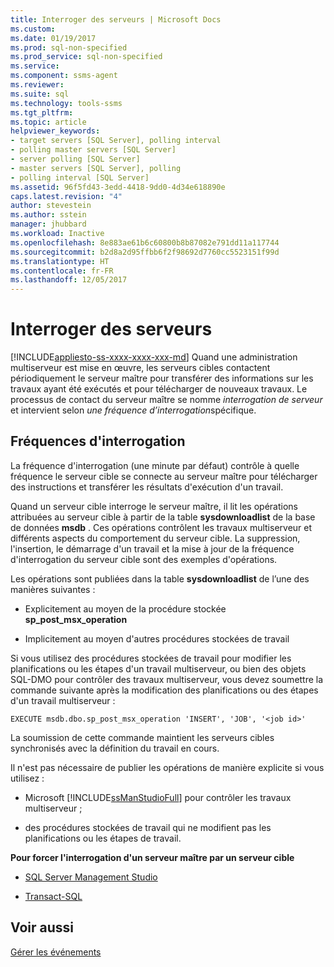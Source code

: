 ```yaml
---
title: Interroger des serveurs | Microsoft Docs
ms.custom: 
ms.date: 01/19/2017
ms.prod: sql-non-specified
ms.prod_service: sql-non-specified
ms.service: 
ms.component: ssms-agent
ms.reviewer: 
ms.suite: sql
ms.technology: tools-ssms
ms.tgt_pltfrm: 
ms.topic: article
helpviewer_keywords:
- target servers [SQL Server], polling interval
- polling master servers [SQL Server]
- server polling [SQL Server]
- master servers [SQL Server], polling
- polling interval [SQL Server]
ms.assetid: 96f5fd43-3edd-4418-9dd0-4d34e618890e
caps.latest.revision: "4"
author: stevestein
ms.author: sstein
manager: jhubbard
ms.workload: Inactive
ms.openlocfilehash: 8e883ae61b6c60800b8b87082e791dd11a117744
ms.sourcegitcommit: b2d8a2d95ffbb6f2f98692d7760cc5523151f99d
ms.translationtype: HT
ms.contentlocale: fr-FR
ms.lasthandoff: 12/05/2017
---
```

# <a name="poll-servers"></a>Interroger des serveurs
[!INCLUDE[appliesto-ss-xxxx-xxxx-xxx-md](../../includes/appliesto-ss-xxxx-xxxx-xxx-md.md)] Quand une administration multiserveur est mise en œuvre, les serveurs cibles contactent périodiquement le serveur maître pour transférer des informations sur les travaux ayant été exécutés et pour télécharger de nouveaux travaux. Le processus de contact du serveur maître se nomme *interrogation de serveur* et intervient selon *une fréquence d’interrogation*spécifique.  
  
## <a name="polling-intervals"></a>Fréquences d'interrogation  
La fréquence d'interrogation (une minute par défaut) contrôle à quelle fréquence le serveur cible se connecte au serveur maître pour télécharger des instructions et transférer les résultats d'exécution d'un travail.  
  
Quand un serveur cible interroge le serveur maître, il lit les opérations attribuées au serveur cible à partir de la table **sysdownloadlist** de la base de données **msdb** . Ces opérations contrôlent les travaux multiserveur et différents aspects du comportement du serveur cible. La suppression, l'insertion, le démarrage d'un travail et la mise à jour de la fréquence d'interrogation du serveur cible sont des exemples d'opérations.  
  
Les opérations sont publiées dans la table **sysdownloadlist** de l’une des manières suivantes :  
  
-   Explicitement au moyen de la procédure stockée **sp_post_msx_operation**  
  
-   Implicitement au moyen d'autres procédures stockées de travail  
  
Si vous utilisez des procédures stockées de travail pour modifier les planifications ou les étapes d'un travail multiserveur, ou bien des objets SQL-DMO pour contrôler des travaux multiserveur, vous devez soumettre la commande suivante après la modification des planifications ou des étapes d'un travail multiserveur :  
  
```  
EXECUTE msdb.dbo.sp_post_msx_operation 'INSERT', 'JOB', '<job id>'  
```  
  
La soumission de cette commande maintient les serveurs cibles synchronisés avec la définition du travail en cours.  
  
Il n'est pas nécessaire de publier les opérations de manière explicite si vous utilisez :  
  
-   Microsoft [!INCLUDE[ssManStudioFull](../../includes/ssmanstudiofull_md.md)] pour contrôler les travaux multiserveur ;  
  
-   des procédures stockées de travail qui ne modifient pas les planifications ou les étapes de travail.  
  
**Pour forcer l'interrogation d'un serveur maître par un serveur cible**  
  
-   [SQL Server Management Studio](../../ssms/agent/force-a-target-server-to-poll-the-master-server.md)  
  
-   [Transact-SQL](http://msdn.microsoft.com/en-us/085deef8-2709-4da9-bb97-9ab32effdacf)  
  
## <a name="see-also"></a>Voir aussi  
[Gérer les événements](../../ssms/agent/manage-events.md)  
  
